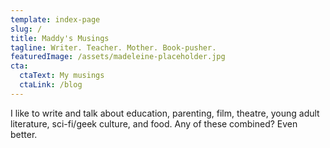 ```yaml
---
template: index-page
slug: /
title: Maddy's Musings
tagline: Writer. Teacher. Mother. Book-pusher.
featuredImage: /assets/madeleine-placeholder.jpg
cta:
  ctaText: My musings
  ctaLink: /blog
---
```

I like to write and talk about education, parenting, film, theatre, young adult literature, sci-fi/geek culture, and food. Any of these combined? Even better.